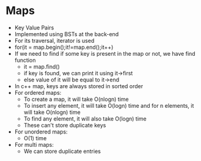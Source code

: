 # Maps
- Key Value Pairs</br>
- Implemented using BSTs at the back-end</br>
- For its traversal, iterator is used</br>
- for(it = map.begin();it!=map.end();it++)
- If we need to find if some key is present in the map or not, we have find function
  - it = map.find()
  - if key is found, we can print it using it->first</br>
  - else value of it will be equal to it->end</br>
- In c++ map, keys are always stored in sorted order</br>
- For ordered maps:
  - To create a map, it will take O(nlogn) time</br>
  - To insert any element, it will take O(logn) time and for n elements, it will take O(nlogn) time</br>
  - To find any element, it will also take O(logn) time</br>
  - These can't store duplicate keys
- For unordered maps: </br>
  - O(1) time
- For multi maps: </br>
  - We can store duplicate entries
